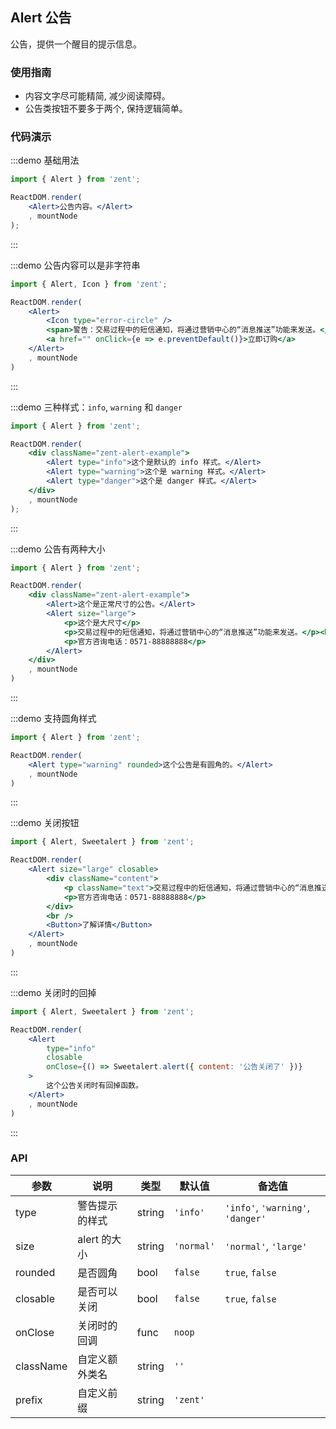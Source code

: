 ## Alert 公告

公告，提供一个醒目的提示信息。

### 使用指南

-  内容文字尽可能精简, 减少阅读障碍。
-  公告类按钮不要多于两个, 保持逻辑简单。

### 代码演示

:::demo 基础用法
```jsx
import { Alert } from 'zent';

ReactDOM.render(
	<Alert>公告内容。</Alert>
	, mountNode
);
```
:::

:::demo 公告内容可以是非字符串
```jsx
import { Alert, Icon } from 'zent';

ReactDOM.render(
	<Alert>
		<Icon type="error-circle" />
		<span>警告：交易过程中的短信通知，将通过营销中心的“消息推送”功能来发送。</span>
		<a href="" onClick={e => e.preventDefault()}>立即订购</a>
	</Alert>
	, mountNode
)
```
:::


:::demo 三种样式：`info`, `warning` 和 `danger`
```jsx
import { Alert } from 'zent';

ReactDOM.render(
	<div className="zent-alert-example">
		<Alert type="info">这个是默认的 info 样式。</Alert>
		<Alert type="warning">这个是 warning 样式。</Alert>
		<Alert type="danger">这个是 danger 样式。</Alert>
	</div>
	, mountNode
);
```
:::

:::demo 公告有两种大小
```jsx
import { Alert } from 'zent';

ReactDOM.render(
	<div className="zent-alert-example">
		<Alert>这个是正常尺寸的公告。</Alert>
		<Alert size="large">
			<p>这个是大尺寸</p>
			<p>交易过程中的短信通知，将通过营销中心的“消息推送”功能来发送。</p><br />
			<p>官方咨询电话：0571-88888888</p>
		</Alert>
	</div>
	, mountNode
)
```
:::

:::demo 支持圆角样式
```jsx
import { Alert } from 'zent';

ReactDOM.render(
	<Alert type="warning" rounded>这个公告是有圆角的。</Alert>
	, mountNode
)
```
:::

:::demo 关闭按钮
```jsx
import { Alert, Sweetalert } from 'zent';

ReactDOM.render(
	<Alert size="large" closable>
		<div className="content">
			<p className="text">交易过程中的短信通知，将通过营销中心的“消息推送”功能来发送。</p>
			<p>官方咨询电话：0571-88888888</p>
		</div>
		<br />
		<Button>了解详情</Button>
	</Alert>
	, mountNode
)
```
:::

:::demo 关闭时的回掉
```jsx
import { Alert, Sweetalert } from 'zent';

ReactDOM.render(
	<Alert 
		type="info" 
		closable
		onClose={() => Sweetalert.alert({ content: '公告关闭了' })}
	>
		这个公告关闭时有回掉函数。
	</Alert>
	, mountNode
)
```
:::

### API

| 参数    |   说明          | 类型     | 默认值        | 备选值            |
| --------- | ------------- | ------ | ---------- | --------------------------------- |
| type      | 警告提示的样式  | string | `'info'`   | `'info'`, `'warning'`, `'danger'` |
| size      | alert 的大小 | string | `'normal'` | `'normal'`, `'large'`             |
| rounded   | 是否圆角     | bool   | `false`    |   `true`, `false`                   |
| closable  | 是否可以关闭   | bool   | `false`    |    `true`, `false`                |
| onClose   | 关闭时的回调   | func   | `noop`     |                                   |
| className | 自定义额外类名  | string | `''`       |                                   |
| prefix    | 自定义前缀    | string | `'zent'`   |                                   |


<style>
.zent-alert-example {
    padding-right: 32px;

    .zent-alert {
        margin-bottom: 20px;

        &:last-child {
            margin-bottom: 0;
        }

        a {
            color: #3388FF;
            margin-left: 10px;
        }
    }
}

.zenticon-error-circle {
	color: #FF4343;
	margin-right: 5px;
}

.zent-alert {
	.text {
		margin-bottom: 5px;
	}
}
</style>
